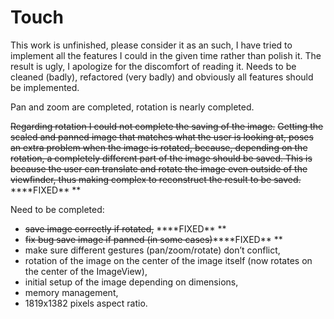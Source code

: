 # Touch

This work is unfinished, please consider it as an such, I have tried to implement all the features I could in the given time rather than polish it.
The result is ugly, I apologize for the discomfort of reading it.
Needs to be cleaned (badly), refactored (very badly) and obviously all features should be implemented.

Pan and zoom are completed, rotation is nearly completed.

~~Regarding rotation I could not complete the saving of the image.~~
~~Getting the scaled and panned image that matches what the user is looking at, poses an extra problem when the image is rotated, because, depending on the rotation, a completely different part of the image should be saved. This is because the user can translate and rotate the image even outside of the viewfinder, thus making complex to reconstruct the result to be saved.~~
**\*\*FIXED\*\* **

Need to be completed:
 - ~~save image correctly if rotated,~~ **\*\*FIXED\*\* **
 - ~~fix bug save image if panned (in some cases)~~**\*\*FIXED\*\* **
 - make sure different gestures (pan/zoom/rotate) don’t conflict,
 - rotation of the image on the center of the image itself (now rotates on the center of the ImageView),
 - initial setup of the image depending on dimensions,
 - memory management,
 - 1819x1382 pixels aspect ratio.
